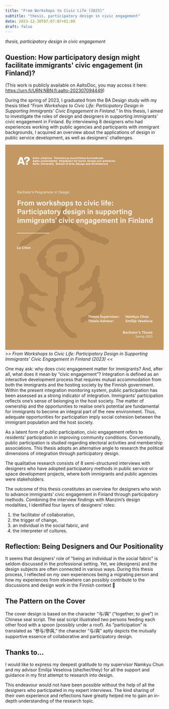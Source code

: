 ```yaml
---
title: "From Workshops to Civic Life (2023)"
subtitle: "thesis, participatory design in civic engagement"
date: 2023-12-30T07:07:07+01:00
draft: false
---
```


*thesis, participatory design in civic engagement*

## Question: How participatory design might facilitate immigrants' civic engagement (in Finland)?

(This work is publicly available on AaltoDoc, you may access it here: <https://urn.fi/URN:NBN:fi:aalto-202307094449>)

During the spring of 2023, I graduated from the BA Design study with my thesis titled *“From Workshops to Civic Life: Participatory Design in Supporting Immigrants’ Civic Engagement in Finland.”* In this thesis, I aimed to investigate the roles of design and designers in supporting immigrants’ civic engagement in Finland. By interviewing 8 designers who had experiences working with public agencies and participants with immigrant backgrounds, I acquired an overview about the applications of design in public service development, as well as designers' challenges.

[![From Workshops to Civic Life: Participatory Design in Supporting Immigrants’ Civic Engagement in Finland](./images/thesis-cover-ba.png)](https://urn.fi/URN:NBN:fi:aalto-202307094449)
*>> From Workshops to Civic Life: Participatory Design in Supporting Immigrants’ Civic Engagement in Finland (2023) <<*

One may ask: why does civic engagement matter for immigrants? And, after all, what does it mean by “civic engagement”? Integration is defined as an interactive development process that requires mutual accommodation from both the immigrants and the hosting society by the Finnish government. Within the present integration monitoring system, public participation has been assessed as a strong indicator of integration. Immigrants’ participation reflects one’s sense of belonging in the host society. The matter of ownership and the opportunities to realise one’s potential are fundamental for immigrants to become an integral part of the new environment. Thus, adequate opportunities for participation imply social cohesion between the immigrant population and the host society.

As a latent form of public participation, civic engagement refers to residents’ participation in improving community conditions. Conventionally, public participation is studied regarding electoral activities and membership associations. This thesis adopts an alternative angle to research the political dimensions of integration through participatory design.

The qualitative research consists of 8 semi-structured interviews with designers who have adopted participatory methods in public service or space development projects, where both immigrants and public agencies were stakeholders.

The outcome of this thesis constitutes an overview for designers who wish to advance immigrants’ civic engagement in Finland through participatory methods. Combining the interview findings with Manzini’s design modalities, I identified four layers of designers’ roles: 
1. the facilitator of collaboration, 
2. the trigger of change, 
3. an individual in the social fabric, and 
4. the interpreter of cultures.

## Reflection: Being Designers and Our Positionality

It seems that designers' role of "being an individual in the social fabric" is seldom discussed in the professional setting. Yet, we (designers) and the design subjects are often connected in various ways. During this thesis process, I reflected on my own experiences being a migrating person and how my experiences from elsewhere can possibly contribute to the discussions and design work in the Finnish context 🙌

## The Pattern on the Cover

The cover design is based on the character “与/與” (“together; to give”) in Chinese seal script. The seal script illustrated two persons feeding each other food with a spoon (possibly under a roof). As “participation” is translated as “参与/參與,” the character “与/與” aptly depicts the mutually supportive essence of collaborative and participatory design.

## Thanks to...

I would like to express my deepest gratitude to my supervisor Namkyu Chun and my advisor Emilija Veselova (she/her/they) for all the support and guidance in my first attempt to research into design.

This endeavour would not have been possible without the help of all the designers who participated in my expert interviews. The kind sharing of their own experience and reflections have greatly helped me to gain an in-depth understanding of the research topic.